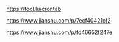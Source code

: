 https://tool.lu/crontab



https://www.jianshu.com/p/7ecf40421cf2



https://www.jianshu.com/p/fd46652f247e
